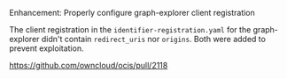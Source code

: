 Enhancement: Properly configure graph-explorer client registration

The client registration in the `identifier-registration.yaml` for the graph-explorer didn't contain `redirect_uris` nor `origins`. Both were added to prevent exploitation.

https://github.com/owncloud/ocis/pull/2118
